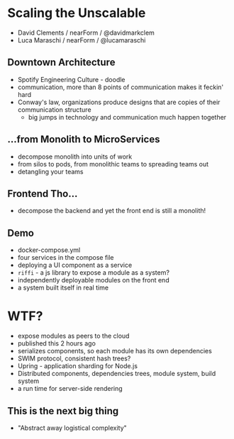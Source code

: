 # Scaling the Unscalable
- David Clements / nearForm / @davidmarkclem
- Luca Maraschi / nearForm / @lucamaraschi

## Downtown Architecture
- Spotify Engineering Culture - doodle
- communication, more than 8 points of communication makes it feckin' hard
- Conway's law, organizations produce designs that are copies of their communication structure
  - big jumps in technology and communication much happen together

## ...from Monolith to MicroServices
- decompose monolith into units of work
- from silos to pods, from monolithic teams to spreading teams out
- detangling your teams

## Frontend Tho...
- decompose the backend and yet the front end is still a monolith!

## Demo
- docker-compose.yml
- four services in the compose file
- deploying a UI component as a service
- `riffi` - a js library to expose a module as a system?
- independently deployable modules on the front end
- a system built itself in real time

# WTF?
- expose modules as peers to the cloud
- published this 2 hours ago
- serializes components, so each module has its own dependencies
- SWIM protocol, consistent hash trees?
- Upring - application sharding for Node.js
- Distributed components, dependencies trees, module system, build system
- a run time for server-side rendering

## This is the next big thing
- "Abstract away logistical complexity"
